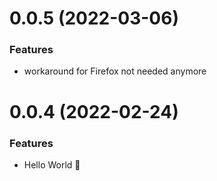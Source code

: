 # 0.0.5 (2022-03-06)

### Features

- workaround for Firefox not needed anymore

# 0.0.4 (2022-02-24)

### Features

- Hello World 👋
